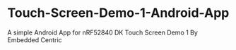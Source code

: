 # Touch-Screen-Demo-1-Android-App
A simple Android App for nRF52840 DK Touch Screen Demo 1 By Embedded Centric 
